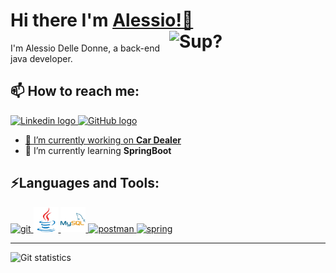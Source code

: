 <!DOCTYPE html>
<html>
<body>
<h1>Hi there I'm <a href= "https://www.linkedin.com/in/alessio-delle-donne-008a35248/"> Alessio!👋</a>
<img src ="https://i.imgur.com/disGdF5.gif" alt= "Sup?" align="right" width="250" height= "139"></img>	</h1>

<p>I'm Alessio Delle Donne, a back-end java developer.</p>

<h2>📫 How to reach me:</h2>

<p><a href="https://www.linkedin.com/in/alessio-delle-donne-008a35248/" target="_blank">
<img src = "https://i.imgur.com/OQUXwNp.jpeg" alt = "Linkedin logo" width="30" height ="30" > </img>
</a>
			
<a href="https://github.com/ilGrandeWorro" target="_blank">
<img src = "https://i.imgur.com/J6LeoUb.png" alt = "GitHub logo" width="30" height ="30" > </img>

<ul>
<li>🔭 I’m currently working on <a href="https://github.com/develhope/Java23-Team2-Dealer">
<b>Car Dealer</b>
</a></li>
<li>🌱 I’m currently learning <b>SpringBoot</b></li>
</ul>
</p>
<h2 align="left">⚡Languages and Tools:</h2>
<p align="left"> 
<a href="https://git-scm.com/" target="_blank" rel="noreferrer"> <img src="https://www.vectorlogo.zone/logos/git-scm/git-scm-icon.svg" alt="git" width="40" height="40"/> </a> 
<a href="https://www.java.com" target="_blank" rel="noreferrer"> <img src="https://raw.githubusercontent.com/devicons/devicon/master/icons/java/java-original.svg" alt="java" width="40" height="40"/> </a> 
<a href="https://www.mysql.com/" target="_blank" rel="noreferrer"> <img src="https://raw.githubusercontent.com/devicons/devicon/master/icons/mysql/mysql-original-wordmark.svg" alt="mysql" width="40" height="40"/> </a> 
<a href="https://postman.com" target="_blank" rel="noreferrer"> <img src="https://www.vectorlogo.zone/logos/getpostman/getpostman-icon.svg" alt="postman" width="40" height="40"/> </a>
<a href="https://spring.io/" target="_blank" rel="noreferrer"> <img src="https://www.vectorlogo.zone/logos/springio/springio-icon.svg" alt="spring" width="40" height="40"/> </a> </p>
<hr>
<p><img src="https://github-readme-stats.vercel.app/api?username=IlGrandeWorro&show_icons=true&theme=dark" alt="Git statistics"></img></p>
</body>
</html>
